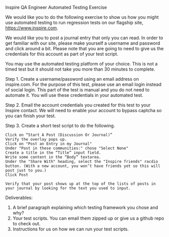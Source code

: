 Inspire QA Engineer Automated Testing Exercise

We would like you to do the following exercise to show us how you might use automated testing to run regression tests on our flagship site, https://www.inspire.com.  

We would like you to post a journal entry that only you can read.  In order to get familiar with our site, please make yourself a username and password and click around a bit.  Please note that you are going to need to give us the credentials for this account as part of your test script.

You may use the automated testing platform of your choice.  This is not a timed test but it should not take you more than 30 minutes to complete.

Step 1.  Create a username/password using an email address on inspire.com.  For the purpose of this test, please use an email login instead of social login. This part of the test is manual and you do not need to automate it.  You will use these credentials in your automated test.

Step 2. Email the account credentials you created for this test to your Inspire contact.  We will need to enable your account to bypass captcha so you can finish your test.

Step 3. Create a short test script to do the following.

```Log into https://www.inspire.com
Click on “Start A Post (Discussion Or Journal)”
Verify the overlay pops up.
Click on "Post an Entry in my Journal"
Under "Post in these communities:" chose "Select None"
Create a title in the “Title” input field.
Write some content in the “Body” textarea.
Under the "Share With" heading, select the "Inspire friends" racdio button. (With a new account, you won’t have friends yet so this will post just to you.)
Click Post

Verify that your post shows up at the top of the lists of posts in your journal by looking for the text you used to input. 
```
Deliverables:

  1. A brief paragraph explaining which testing framework you chose and why?
  2. Your test scripts.  You can email them zipped up or give us a github repo to check out.
  3. Instructions for us on how we can run your test scripts.
